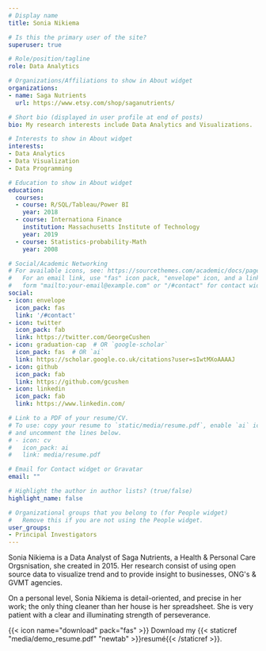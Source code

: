 ```yaml
---
# Display name
title: Sonia Nikiema

# Is this the primary user of the site?
superuser: true

# Role/position/tagline
role: Data Analytics

# Organizations/Affiliations to show in About widget
organizations:
- name: Saga Nutrients
  url: https://www.etsy.com/shop/saganutrients/

# Short bio (displayed in user profile at end of posts)
bio: My research interests include Data Analytics and Visualizations.

# Interests to show in About widget
interests:
- Data Analytics
- Data Visualization
- Data Programming

# Education to show in About widget
education:
  courses:
  - course: R/SQL/Tableau/Power BI 
    year: 2018
  - course: Internationa Finance
    institution: Massachusetts Institute of Technology
    year: 2019
  - course: Statistics-probability-Math 
    year: 2008

# Social/Academic Networking
# For available icons, see: https://sourcethemes.com/academic/docs/page-builder/#icons
#   For an email link, use "fas" icon pack, "envelope" icon, and a link in the
#   form "mailto:your-email@example.com" or "/#contact" for contact widget.
social:
- icon: envelope
  icon_pack: fas
  link: '/#contact'
- icon: twitter
  icon_pack: fab
  link: https://twitter.com/GeorgeCushen
- icon: graduation-cap  # OR `google-scholar`
  icon_pack: fas  # OR `ai`
  link: https://scholar.google.co.uk/citations?user=sIwtMXoAAAAJ
- icon: github
  icon_pack: fab
  link: https://github.com/gcushen
- icon: linkedin
  icon_pack: fab
  link: https://www.linkedin.com/

# Link to a PDF of your resume/CV.
# To use: copy your resume to `static/media/resume.pdf`, enable `ai` icons in `params.toml`, 
# and uncomment the lines below.
# - icon: cv
#   icon_pack: ai
#   link: media/resume.pdf

# Email for Contact widget or Gravatar
email: ""

# Highlight the author in author lists? (true/false)
highlight_name: false

# Organizational groups that you belong to (for People widget)
#   Remove this if you are not using the People widget.
user_groups:
- Principal Investigators
---
```


Sonia Nikiema is a Data Analyst of Saga Nutrients, a Health & Personal Care Orgsnisation, she created in 2015. Her research consist of using open source data to visualize trend and to provide insight to businesses, ONG's & GVMT agencies.

On a personal level, Sonia Nikiema is detail-oriented, and precise in her work; the only thing cleaner than her house is her spreadsheet. She is very patient with a clear and illuminating strength of perseverance.

{{< icon name="download" pack="fas" >}} Download my {{< staticref "media/demo_resume.pdf" "newtab" >}}resumé{{< /staticref >}}.
